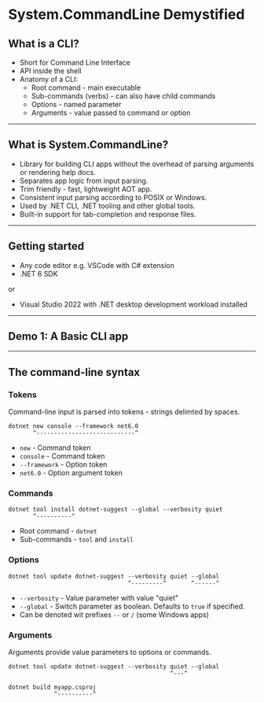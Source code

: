 # System.CommandLine Demystified

## What is a CLI?
- Short for Command Line Interface
- API inside the shell
- Anatomy of a CLI:
  - Root command - main executable
  - Sub-commands (verbs) - can also have child commands
  - Options - named parameter
  - Arguments - value passed to command or option

---

## What is System.CommandLine?
- Library for building CLI apps without the overhead of parsing arguments or rendering help docs.
- Separates app logic from input parsing.
- Trim friendly - fast, lightweight AOT app.
- Consistent input parsing according to POSIX or Windows.
- Used by .NET CLI, .NET tooling and other global tools.
- Built-in support for tab-completion and response files.

---

## Getting started

- Any code editor e.g. VSCode with C# extension
- .NET 6 SDK

or
- Visual Studio 2022 with .NET desktop development workload installed

---

## Demo 1: A Basic CLI app

---

## The command-line syntax

### Tokens
Command-line input is parsed into tokens - strings delimted by spaces.

```
dotnet new console --framework net6.0 
       ^----------------------------^
```
- `new` - Command token
- `console` - Command token
- `--framework` - Option token
- `net6.0` - Option argument token

### Commands

```
dotnet tool install dotnet-suggest --global --verbosity quiet
       ^----------^
```

- Root command - `dotnet`
- Sub-commands - `tool` and `install`

### Options

```
dotnet tool update dotnet-suggest --verbosity quiet --global
                                  ^---------^       ^------^
```

- `--verbosity` - Value parameter with value "quiet"
- `--global` - Switch parameter as boolean. Defaults to `true` if specified.
- Can be denoted wit prefixes `--` or `/` (some Windows apps)

### Arguments
Arguments provide value parameters to options or commands.
```
dotnet tool update dotnet-suggest --verbosity quiet --global
                                              ^---^
```
```
dotnet build myapp.csproj
             ^----------^
```